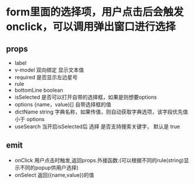 # form里面的选择项，用户点击后会触发onclick，可以调用弹出窗口进行选择
## props
+ label
+ v-model 双向绑定 显示文本值
+ required 是否显示左边星号
+ rule
+ bottomLine boolean
+ isSelected 是否可以打开自带的选择框，如果是则想要options
+ options {name，value}[]  自带选择框的值
+ dictName string 字典名称，如果传值，则自动获取字典选项，该字段优先值 小于 options 
+ useSearch 当开启isSelected后 选择 是否支持搜索关键字， 默认是 true
## emit
+ onClick 用户点击时触发,返回props.外接函数:(可以根据不同的rule(string)显示不同的popup供用户选择)
+ onSelect 返回({name,value})的值